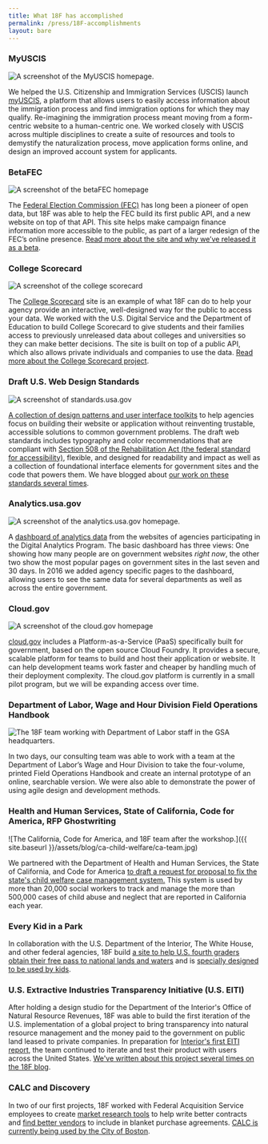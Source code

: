 ```yaml
---
title: What 18F has accomplished
permalink: /press/18F-accomplishments
layout: bare
---
```

### MyUSCIS

![A screenshot of the MyUSCIS homepage.]({{site.baseurl}}/assets/images/projects/myuscis.jpg)

We helped the U.S. Citizenship and Immigration Services (USCIS) launch [myUSCIS](https://my.uscis.gov), a platform that allows users to easily access information about the immigration process and find immigration options for which they may qualify. Re-imagining the immigration process meant moving from a form-centric website to a human-centric one. We worked closely with USCIS across multiple disciplines to create a suite of resources and tools to demystify the naturalization process, move application forms online, and design an improved account system for applicants.

### BetaFEC

![A screenshot of the betaFEC homepage]({{site.baseurl}}/assets/images/projects/beta-fec.jpg)

The [Federal Election Commission (FEC)](https://beta.fec.gov) has long been a pioneer of open data, but 18F was able to help the FEC build its first public API, and a new website on top of that API. This site helps make campaign finance information more accessible to the public, as part of a larger redesign of the FEC’s online presence. [Read more about the site and why we’ve released it as a beta](https://18f.gsa.gov/2015/10/29/welcome-to-betafec/).

### College Scorecard

![A screenshot of the college scorecard]({{site.baseurl}}/assets/images/projects/college-scorecard.jpg)

The [College Scorecard](https://collegescorecard.ed.gov/) site is an example of what 18F can do to help your agency provide an interactive, well-designed way for the public to access your data. We worked with the U.S. Digital Service and the Department of Education to build College Scorecard to give students and their families access to previously unreleased data about colleges and universities so they can make better decisions. The site is built on top of a public API, which also allows private individuals and companies to use the data. [Read more about the College Scorecard project](https://18f.gsa.gov/2015/09/14/college-scorecard-launch/).

### Draft U.S. Web Design Standards

![A screenshot of standards.usa.gov]({{site.baseurl}}/assets/images/projects/draft-us-web-design-standards.png)

[A collection of design patterns and user interface toolkits](https://standards.usa.gov) to help agencies focus on building their website or application without reinventing trustable, accessible solutions to common government problems. The draft web standards includes typography and color recommendations that are compliant with [Section 508 of the Rehabilitation Act (the federal standard for accessibility)](http://www.section508.gov/), flexible, and designed for readability and impact as well as a collection of foundational interface elements for government sites and the code that powers them. We have blogged about [our work on these standards several times](https://18f.gsa.gov/tags/web-design-standards/).

### Analytics.usa.gov

![A screenshot of the analytics.usa.gov homepage.]({{site.baseurl}}/assets/images/projects/analytics-usa-gov.png)

A [dashboard of analytics data](https://analytics.usa.gov) from the websites of agencies participating in the Digital Analytics Program. The basic dashboard has three views: One showing how many people are on government websites _right now_, the other two show the most popular pages on government sites in the last seven and 30 days. In 2016 we added agency specific pages to the dashboard, allowing users to see the same data for several departments as well as across the entire government.

### Cloud.gov

![A screenshot of the cloud.gov homepage]({{site.baseurl}}/assets/images/projects/cloud-gov.png)

[cloud.gov](https://cloud.gov) includes a Platform-as-a-Service (PaaS) specifically built for government, based on the open source Cloud Foundry. It provides a secure, scalable platform for teams to build and host their application or website. It can help development teams work faster and cheaper by handling much of their deployment complexity. The cloud.gov platform is currently in a small pilot program, but we will be expanding access over time.


### Department of Labor, Wage and Hour Division Field Operations Handbook

![The 18F team working with Department of Labor staff in the GSA headquarters.]({{site.baseurl}}/assets/images/projects/dol-handbook.jpg)

In two days, our consulting team was able to work with a team at the Department of Labor’s Wage and Hour Division to take the four-volume, printed Field Operations Handbook and create an internal prototype of an online, searchable version. We were also able to demonstrate the power of using agile design and development methods.

### Health and Human Services, State of California, Code for America, RFP Ghostwriting

![The California, Code for America, and 18F team after the workshop.]({{ site.baseurl }}/assets/blog/ca-child-welfare/ca-team.jpg)

We partnered with the Department of Health and Human Services, the State of California, and Code for America [to draft a request for proposal to fix the state's child welfare case management system.](https://18f.gsa.gov/2016/03/22/helping-california-buy-a-new-child-welfare-system/) This system is used by more than 20,000 social workers to track and manage the more than 500,000 cases of child abuse and neglect that are reported in California each year.

### Every Kid in a Park

In collaboration with the U.S. Department of the Interior, The White House, and other federal agencies, 18F build [a site to help U.S. fourth graders obtain their free pass to national lands and waters](https://everykidinapark.gov) and is [specially designed to be used by kids](https://18f.gsa.gov/2015/09/03/every-kid-in-a-park/).

### U.S. Extractive Industries Transparency Initiative (U.S. EITI)

After holding a design studio for the Department of the Interior's Office of Natural Resource Revenues, 18F was able to build the first iteration of the U.S. implementation of a global project to bring transparency into natural resource management and the money paid to the government on public land leased to private companies. In preparation for [Interior's first EITI report](https://useiti.doi.gov), the team continued to iterate and test their product with users across the United States. [We've written about this project several times on the 18F blog](https://18f.gsa.gov/tags/useiti/).

### CALC and Discovery

In two of our first projects, 18F worked with Federal Acquisition Service employees to create [market research tools](https://discovery.gsa.gov/) to help write better contracts and [find better vendors](https://calc.gsa.gov/) to include in blanket purchase agreements. [CALC is currently being used by the City of Boston](https://18f.gsa.gov/2015/11/10/boston-is-using-gsa-calc-tool/).
